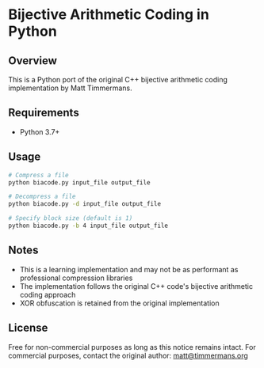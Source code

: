# Bijective Arithmetic Coding in Python

## Overview
This is a Python port of the original C++ bijective arithmetic coding implementation by Matt Timmermans.

## Requirements
- Python 3.7+

## Usage
```bash
# Compress a file
python biacode.py input_file output_file

# Decompress a file
python biacode.py -d input_file output_file

# Specify block size (default is 1)
python biacode.py -b 4 input_file output_file
```

## Notes
- This is a learning implementation and may not be as performant as professional compression libraries
- The implementation follows the original C++ code's bijective arithmetic coding approach
- XOR obfuscation is retained from the original implementation

## License
Free for non-commercial purposes as long as this notice remains intact.
For commercial purposes, contact the original author: matt@timmermans.org
